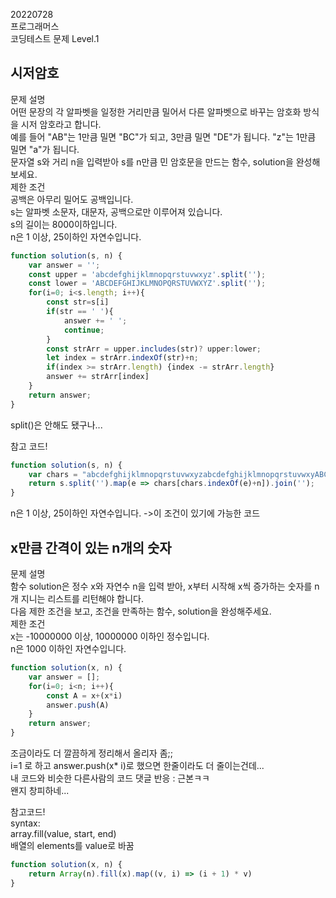 20220728  
프로그래머스  
코딩테스트 문제 Level.1  

시저암호  
---
문제 설명  
어떤 문장의 각 알파벳을 일정한 거리만큼 밀어서 다른 알파벳으로 바꾸는 암호화 방식을 시저 암호라고 합니다.  
예를 들어 "AB"는 1만큼 밀면 "BC"가 되고, 3만큼 밀면 "DE"가 됩니다. "z"는 1만큼 밀면 "a"가 됩니다.  
문자열 s와 거리 n을 입력받아 s를 n만큼 민 암호문을 만드는 함수, solution을 완성해 보세요.  
제한 조건  
공백은 아무리 밀어도 공백입니다.  
s는 알파벳 소문자, 대문자, 공백으로만 이루어져 있습니다.  
s의 길이는 8000이하입니다.  
n은 1 이상, 25이하인 자연수입니다.  
  
```jsx
function solution(s, n) {
    var answer = '';
    const upper = 'abcdefghijklmnopqrstuvwxyz'.split('');
    const lower = 'ABCDEFGHIJKLMNOPQRSTUVWXYZ'.split('');
    for(i=0; i<s.length; i++){
        const str=s[i]
        if(str == ' '){
            answer += ' ';
            continue;
        }
        const strArr = upper.includes(str)? upper:lower;
        let index = strArr.indexOf(str)+n;
        if(index >= strArr.length) {index -= strArr.length}
        answer += strArr[index] 
    }
    return answer;
}
```
split()은 안해도 됐구나...  


참고 코드!
```jsx
function solution(s, n) {
    var chars = "abcdefghijklmnopqrstuvwxyzabcdefghijklmnopqrstuvwxyABCDEFGHIJKLMNOPQRSTUVWXYZABCDEFGHIJKLMNOPQRSTUVWXY                          "
    return s.split('').map(e => chars[chars.indexOf(e)+n]).join('');
}
```
n은 1 이상, 25이하인 자연수입니다.  ->이 조건이 있기에 가능한 코드
    
    
x만큼 간격이 있는 n개의 숫자
---
문제 설명  
함수 solution은 정수 x와 자연수 n을 입력 받아, x부터 시작해 x씩 증가하는 숫자를 n개 지니는 리스트를 리턴해야 합니다.  
다음 제한 조건을 보고, 조건을 만족하는 함수, solution을 완성해주세요.  
제한 조건  
x는 -10000000 이상, 10000000 이하인 정수입니다.  
n은 1000 이하인 자연수입니다.  

```jsx
function solution(x, n) {
    var answer = [];
    for(i=0; i<n; i++){
        const A = x+(x*i)
        answer.push(A)
    }
    return answer;
}
```
조금이라도 더 깔끔하게 정리해서 올리자 좀;;  
i=1 로 하고 answer.push(x* i)로 했으면 한줄이라도 더 줄이는건데...  
내 코드와 비슷한 다른사람의 코드 댓글 반응 : 근본ㅋㅋ  
왠지 창피하네...  
  
참고코드!  
syntax:  
array.fill(value, start, end)  
배열의 elements를 value로 바꿈  
```jsx
function solution(x, n) {
    return Array(n).fill(x).map((v, i) => (i + 1) * v)
}
```
